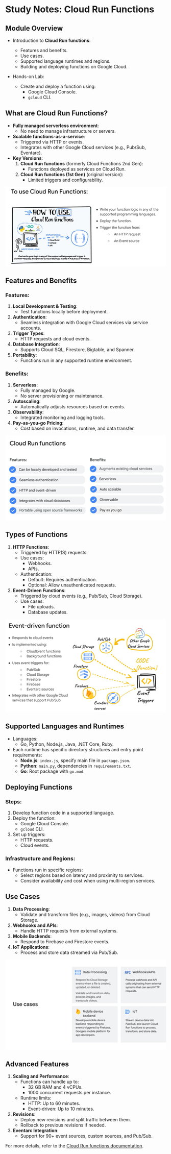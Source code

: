 # Study Notes: Cloud Run Functions

## Module Overview
- Introduction to **Cloud Run functions**:
  - Features and benefits.
  - Use cases.
  - Supported language runtimes and regions.
  - Building and deploying functions on Google Cloud.

- Hands-on Lab:
  - Create and deploy a function using:
    - Google Cloud Console.
    - `gcloud` CLI.

## What are Cloud Run Functions?
- **Fully managed serverless environment**:
  - No need to manage infrastructure or servers.
- **Scalable functions-as-a-service**:
  - Triggered via HTTP or events.
  - Integrates with other Google Cloud services (e.g., Pub/Sub, Eventarc).
- **Key Versions**:
  1. **Cloud Run functions** (formerly Cloud Functions 2nd Gen):
     - Functions deployed as services on Cloud Run.
  2. **Cloud Run functions (1st Gen)** (original version):
     - Limited triggers and configurability.

![alt text](image.png)

## Features and Benefits
### Features:
1. **Local Development & Testing**:
   - Test functions locally before deployment.
2. **Authentication**:
   - Seamless integration with Google Cloud services via service accounts.
3. **Trigger Types**:
   - HTTP requests and cloud events.
4. **Database Integration**:
   - Supports Cloud SQL, Firestore, Bigtable, and Spanner.
5. **Portability**:
   - Functions run in any supported runtime environment.

### Benefits:
1. **Serverless**:
   - Fully managed by Google.
   - No server provisioning or maintenance.
2. **Autoscaling**:
   - Automatically adjusts resources based on events.
3. **Observability**:
   - Integrated monitoring and logging tools.
4. **Pay-as-you-go Pricing**:
   - Cost based on invocations, runtime, and data transfer.

![alt text](image-1.png)

## Types of Functions
1. **HTTP Functions**:
   - Triggered by HTTP(S) requests.
   - Use cases:
     - Webhooks.
     - APIs.
   - Authentication:
     - Default: Requires authentication.
     - Optional: Allow unauthenticated requests.
2. **Event-Driven Functions**:
   - Triggered by cloud events (e.g., Pub/Sub, Cloud Storage).
   - Use cases:
     - File uploads.
     - Database updates.

![alt text](image-2.png)

## Supported Languages and Runtimes
- Languages:
  - Go, Python, Node.js, Java, .NET Core, Ruby.
- Each runtime has specific directory structures and entry point requirements:
  - **Node.js**: `index.js`, specify main file in `package.json`.
  - **Python**: `main.py`, dependencies in `requirements.txt`.
  - **Go**: Root package with `go.mod`.

## Deploying Functions
### Steps:
1. Develop function code in a supported language.
2. Deploy the function:
   - Google Cloud Console.
   - `gcloud` CLI.
3. Set up triggers:
   - HTTP requests.
   - Cloud events.

### Infrastructure and Regions:
- Functions run in specific regions:
  - Select regions based on latency and proximity to services.
  - Consider availability and cost when using multi-region services.

## Use Cases
1. **Data Processing**:
   - Validate and transform files (e.g., images, videos) from Cloud Storage.
2. **Webhooks and APIs**:
   - Handle HTTP requests from external systems.
3. **Mobile Backends**:
   - Respond to Firebase and Firestore events.
4. **IoT Applications**:
   - Process and store data streamed via Pub/Sub.

![alt text](image-3.png)

## Advanced Features
1. **Scaling and Performance**:
   - Functions can handle up to:
     - 32 GB RAM and 4 vCPUs.
     - 1000 concurrent requests per instance.
   - Runtime limits:
     - HTTP: Up to 60 minutes.
     - Event-driven: Up to 10 minutes.
2. **Revisions**:
   - Deploy new revisions and split traffic between them.
   - Rollback to previous revisions if needed.
3. **Eventarc Integration**:
   - Support for 90+ event sources, custom sources, and Pub/Sub.

For more details, refer to the [Cloud Run functions documentation](https://cloud.google.com/run/docs).
